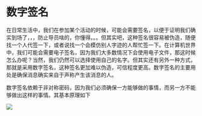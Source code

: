 # 数字签名

在日常生活中，我们在参加某个活动的时候，可能会需要签名，以便于证明我们确实到场了，，，防止导员啥的，你懂得。。。但其实吧，这种签名很容易被伪造，随便找一个人代签一下，或者说找一个会模仿别人字迹的人帮忙签一下。在计算机世界中，我们可能会需要电子签名，因为我们大多数情况下会使用电子文件，那这时候怎么办呢？当然，我们仍然可以选择使用自己的名字。但其实还有另外一种方式，那就是采用数字签名，这种签名更加难以伪造，可信程度更高。数字签名的主要用处是确保消息确实来自于声称产生该消息的人。

数字签名依赖于非对称密码，因为我们必须确保一方能够做的事情，而另一方不能够做出这样的事情。其基本原理如下

![](/crypto/signature/figure/Digital_Signature_diagram.png)

